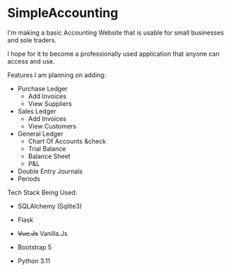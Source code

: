 # SimpleAccounting

I'm making a basic Accounting Website that is usable for small businesses and sole traders.

I hope for it to become a professionally used application that anyone can access and use.

Features I am planning on adding:
- Purchase Ledger
    - Add Invoices
    - View Suppliers
- Sales Ledger
    - Add Invoices
    - View Customers
- General Ledger
    - Chart Of Accounts &check
    - Trial Balance
    - Balance Sheet
    - P&L
- Double Entry Journals
- Periods

Tech Stack Being Used:
- SQLAlchemy (Sqlite3)
- Flask

-  <strike>Vue.Js</strike>   Vanilla.Js

- Bootstrap 5
- Python 3.11
